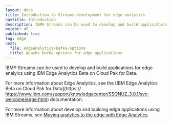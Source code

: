 ```yaml
---
layout: docs
title: Introduction to Streams development for edge analytics
navtitle: Introduction
description: IBM® Streams can be used to develop and build applications for edge analyics using IBM Edge Analytics Beta on Cloud Pak for Data.
weight: 45
published: true
tag: edge
next:
  file: edgeanalytics/kafka-options
  title: Apache Kafka options for edge applications
---
```


IBM® Streams can be used to develop and build applications for edge analyics using IBM Edge Analytics Beta on Cloud Pak for Data.



For more information about Edge Analytics, see the [IBM Edge Analytics Beta on Cloud Pak for Data](https:// https://www.ibm.com/support/knowledgecenter/SSQNUZ_3.0.1/svc-welcome/edge.html) documentation.



For more information about develop and building edge applications using IBM Streams, see [Moving analytics to the edge with Edge Analytics](https://www.ibm.com/support/knowledgecenter/SSQNUZ_3.0.1/svc-edge/usage.html).
